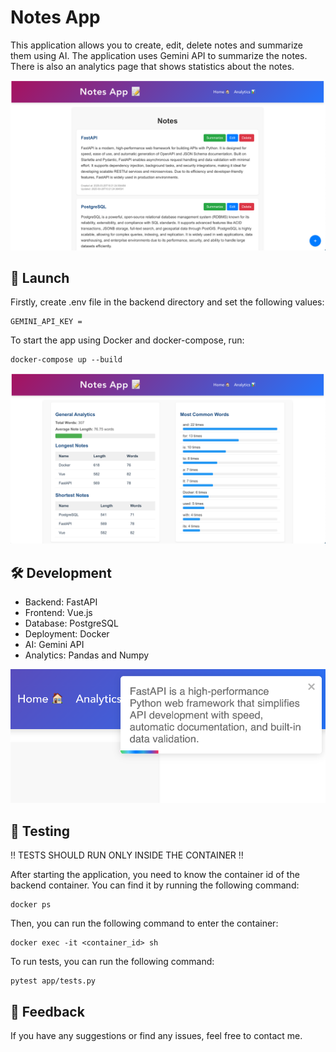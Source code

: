 # Notes App

This application allows you to create, edit, delete notes and summarize them using AI. The application uses Gemini API to summarize the notes. There is also an analytics page that shows statistics about the notes.

![Home page](/images/home.png)

## 🚀 Launch

Firstly, create .env file in the backend directory and set the following values:
```
GEMINI_API_KEY =
```

To start the app using Docker and docker-compose, run:
```
docker-compose up --build
```

![Analytics page](/images/analytics.png)

## 🛠️ Development

* Backend: FastAPI
* Frontend: Vue.js
* Database: PostgreSQL
* Deployment: Docker
* AI: Gemini API
* Analytics: Pandas and Numpy

![Summarize](/images/summarize.png)

## 🧪 Testing

‼️ TESTS SHOULD RUN ONLY INSIDE THE CONTAINER ‼️

After starting the application, you need to know the container id of the backend container. You can find it by running the following command:
```
docker ps
```

Then, you can run the following command to enter the container:
```
docker exec -it <container_id> sh
```

To run tests, you can run the following command:
```
pytest app/tests.py
```

## 📩 Feedback

If you have any suggestions or find any issues, feel free to contact me.
